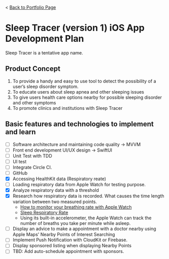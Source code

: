 < [Back to Portfolio Page](README.md)
# Sleep Tracer (version 1) iOS App Development Plan
Sleep Tracer is a tentative app name.

## Product Concept
1. To provide a handy and easy to use tool to detect the possibility of a user’s sleep disorder symptom.
2. To educate users about sleep apnea and other sleeping issues
3. To give users health care options nearby for possible sleeping disorder and other symptoms
4. To promote clinics and institutions with Sleep Tracer

## Basic features and technologies to implement and learn
- [ ] Software architecture and maintaining code quality -> MVVM
- [ ] Front end development UI/UX design -> SwiftUI
- [ ] Unit Test with TDD
- [ ] UI test
- [ ] Integrate Circle CI.
- [ ] GitHub
- [x] Accessing HealthKit data (Respiratory reate)
- [ ] Loading respiratory data from Apple Watch for testing purpose.
- [x] Analyze respiratory data with a threshold 
- [x] Research how respiratory data is recorded. What causes the time length variation between two measured points.
    * <a href="https://mashable.com/article/how-to-monitor-breathing-rate-apple-watch">How to monitor your breathing rate with Apple Watch</a>
    * <a href="https://www.sleepfoundation.org/sleep-apnea/sleep-respiratory-rate">Sleep Respiratory Rate</a>
    * Using its built-in accelerometer, the Apple Watch can track the number of breaths you take per minute while asleep.
- [ ] Display an advice to make a appointment with a doctor nearby using Apple Maps' Nearby Points of Interest Searching
- [ ] Implement Push Notification with CloudKit or Firebase.
- [ ] Display sponsored listing when displaying Nearby Points
- [ ] TBD: Add auto-schedule appointment with sponsors.
